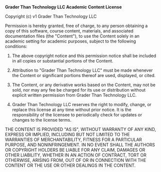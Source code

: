 **Grader Than Technology LLC Academic Content License**

Copyright (c) v1 Grader Than Technology LLC

Permission is hereby granted, free of charge, to any person obtaining a copy of
this software, course content, materials, and associated documentation files (the
"Content"), to use the Content solely in an academic setting for academic
purposes, subject to the following conditions:

1. The above copyright notice and this permission notice shall be included in
   all copies or substantial portions of the Content. 
   
2. Attribution to "Grader Than Technology LLC" must be made whenever the Content or
   significant portions thereof are used, displayed, or cited. 
   
3. The Content, or any derivative works based on the Content, may not be sold,
   nor may any fee be charged for its use or distribution without explicit
   written permission from Grader Than Technology LLC. 

4. Grader Than Technology LLC reserves the right to modify, change, or replace this license
   at any time without prior notice. It is the responsibility of the licensee to
   periodically check for updates or changes to the license terms. 

THE CONTENT IS PROVIDED "AS IS", WITHOUT WARRANTY OF ANY KIND, EXPRESS OR
IMPLIED, INCLUDING BUT NOT LIMITED TO THE WARRANTIES OF MERCHANTABILITY, FITNESS
FOR A PARTICULAR PURPOSE, AND NONINFRINGEMENT. IN NO EVENT SHALL THE AUTHORS OR
COPYRIGHT HOLDERS BE LIABLE FOR ANY CLAIM, DAMAGES OR OTHER LIABILITY, WHETHER
IN AN ACTION OF CONTRACT, TORT OR OTHERWISE, ARISING FROM, OUT OF OR IN
CONNECTION WITH THE CONTENT OR THE USE OR OTHER DEALINGS IN THE CONTENT. 